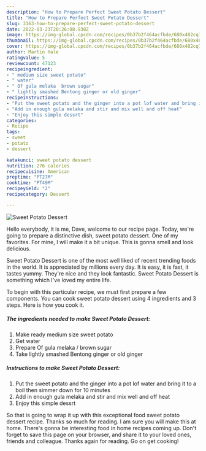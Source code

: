 ```yaml
---
description: "How to Prepare Perfect Sweet Potato Dessert"
title: "How to Prepare Perfect Sweet Potato Dessert"
slug: 3163-how-to-prepare-perfect-sweet-potato-dessert
date: 2022-03-23T20:26:08.938Z
image: https://img-global.cpcdn.com/recipes/0b37b2f464acfbde/680x482cq70/sweet-potato-dessert-recipe-main-photo.jpg
thumbnail: https://img-global.cpcdn.com/recipes/0b37b2f464acfbde/680x482cq70/sweet-potato-dessert-recipe-main-photo.jpg
cover: https://img-global.cpcdn.com/recipes/0b37b2f464acfbde/680x482cq70/sweet-potato-dessert-recipe-main-photo.jpg
author: Martin Hale
ratingvalue: 5
reviewcount: 47123
recipeingredient:
- " medium size sweet potato"
- " water"
- " Of gula melaka  brown sugar"
- " lightly smashed Bentong ginger or old ginger"
recipeinstructions:
- "Put the sweet potato and the ginger into a pot lof water and bring it to a boil then simmer down for 10 minutes"
- "Add in enough gula melaka and stir and mix well and off heat"
- "Enjoy this simple dessrt"
categories:
- Recipe
tags:
- sweet
- potato
- dessert

katakunci: sweet potato dessert 
nutrition: 276 calories
recipecuisine: American
preptime: "PT27M"
cooktime: "PT49M"
recipeyield: "2"
recipecategory: Dessert

---
```



![Sweet Potato Dessert](https://img-global.cpcdn.com/recipes/0b37b2f464acfbde/680x482cq70/sweet-potato-dessert-recipe-main-photo.jpg)

Hello everybody, it is me, Dave, welcome to our recipe page. Today, we're going to prepare a distinctive dish, sweet potato dessert. One of my favorites. For mine, I will make it a bit unique. This is gonna smell and look delicious.



Sweet Potato Dessert is one of the most well liked of recent trending foods in the world. It is appreciated by millions every day. It is easy, it is fast, it tastes yummy. They're nice and they look fantastic. Sweet Potato Dessert is something which I've loved my entire life.


To begin with this particular recipe, we must first prepare a few components. You can cook sweet potato dessert using 4 ingredients and 3 steps. Here is how you cook it.

<!--inarticleads1-->

##### The ingredients needed to make Sweet Potato Dessert:

1. Make ready  medium size sweet potato
1. Get  water
1. Prepare  Of gula melaka / brown sugar
1. Take  lightly smashed Bentong ginger or old ginger




<!--inarticleads2-->

##### Instructions to make Sweet Potato Dessert:

1. Put the sweet potato and the ginger into a pot lof water and bring it to a boil then simmer down for 10 minutes
1. Add in enough gula melaka and stir and mix well and off heat
1. Enjoy this simple dessrt




So that is going to wrap it up with this exceptional food sweet potato dessert recipe. Thanks so much for reading. I am sure you will make this at home. There's gonna be interesting food in home recipes coming up. Don't forget to save this page on your browser, and share it to your loved ones, friends and colleague. Thanks again for reading. Go on get cooking!
